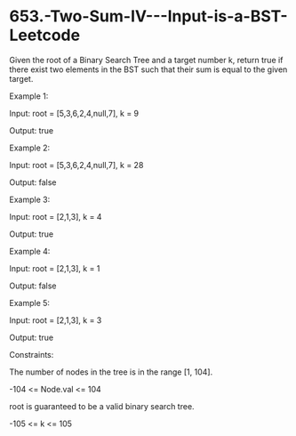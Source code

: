 # 653.-Two-Sum-IV---Input-is-a-BST-Leetcode

Given the root of a Binary Search Tree and a target number k, return true if there exist two elements in the BST such that their sum is equal to the given target.

 

Example 1:


Input: root = [5,3,6,2,4,null,7], k = 9


Output: true


Example 2:



Input: root = [5,3,6,2,4,null,7], k = 28


Output: false


Example 3:


Input: root = [2,1,3], k = 4



Output: true

Example 4:


Input: root = [2,1,3], k = 1


Output: false


Example 5:

Input: root = [2,1,3], k = 3


Output: true
 

Constraints:

The number of nodes in the tree is in the range [1, 104].


-104 <= Node.val <= 104


root is guaranteed to be a valid binary search tree.


-105 <= k <= 105
